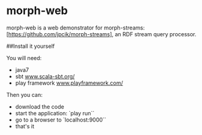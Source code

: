 morph-web
=========

morph-web is a web demonstrator for morph-streams: [https://github.com/jpcik/morph-streams], an RDF stream query processor.

##Install it yourself

You will need:
* java7
* sbt www.scala-sbt.org/
* play framework www.playframework.com/‎

Then you can:

* download the code
* start the application: `play run``
* go to a browser to `localhost:9000``
* that's it
